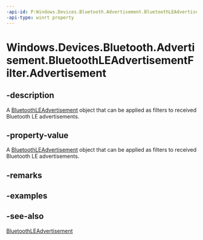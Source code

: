 ----api-id: P:Windows.Devices.Bluetooth.Advertisement.BluetoothLEAdvertisementFilter.Advertisement
-api-type: winrt property
---<!-- Property syntaxpublic Windows.Devices.Bluetooth.Advertisement.BluetoothLEAdvertisement Advertisement { get;  set; }--># Windows.Devices.Bluetooth.Advertisement.BluetoothLEAdvertisementFilter.Advertisement## -descriptionA [BluetoothLEAdvertisement](bluetoothleadvertisement.md) object that can be applied as filters to received Bluetooth LE advertisements.## -property-valueA [BluetoothLEAdvertisement](bluetoothleadvertisement.md) object that can be applied as filters to received Bluetooth LE advertisements.## -remarks## -examples## -see-also[BluetoothLEAdvertisement](bluetoothleadvertisement.md)